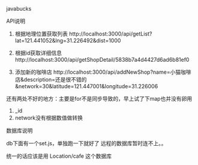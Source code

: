 javabucks

API说明

1. 根据地理位置获取列表
http://localhost:3000/api/getList?lat=121.441052&lng=31.226492&dist=1000

2. 根据id获取详细信息
http://localhost:3000/api/getShopDetail/5838b7a4d4427d6ad6b81ef0

3. 添加新的咖啡店
http://localhost:3000/api/addNewShop?name=小猫咖啡店&description=还是很不错的&network=30&latitude=121.447001&longitude=31.226006

还有两处不好的地方：主要是for不是同步导致的，早上试了下map也并没有卵用
1. _id
2. network没有根据数值做转换

数据库说明

db下面有一个set.js，单独跑一下就好了
远程的数据库暂时连不上。。

统一的话应该是用 Location/cafe 这个数据库
